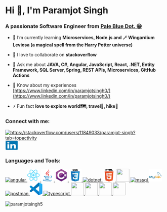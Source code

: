 <h1>Hi 👋, I'm Paramjot Singh</h1>
<h3>A passionate Software Engineer from <a href="https://en.wikipedia.org/wiki/Pale_Blue_Dot"><b>Pale Blue Dot.</b> 😁</a></h3>

- 🌱 I’m currently learning **Microservices, Node.js and 🪄 Wingardium Leviosa (a magical spell from the Harry Potter universe)**

- 👯 I love to collaborate on **stackoverflow**

- 💬 Ask me about **JAVA, C#, Angular, JavaScript, React, .NET, Entity Framework, SQL Server, Spring, REST APIs, Microservices, GitHub Actions**

- 📄 Know about my experiences [https://www.linkedin.com/in/paramjotsingh0/](https://www.linkedin.com/in/paramjotsingh0/)

- ⚡ Fun fact **love to explore world🗺️, travel🧭, hike🗻**

<h3 align="left">Connect with me:</h3>
<p align="left">
 <a href="https://stackoverflow.com/users/11849033/paramjot-singh?tab=topactivity" target="blank">
   <img align="center" src="https://raw.githubusercontent.com/rahuldkjain/github-profile-readme-generator/master/src/images/icons/Social/stack-overflow.svg" alt="https://stackoverflow.com/users/11849033/paramjot-singh?tab=topactivity" height="30" width="40" />
  </a>
  <a href="https://www.linkedin.com/in/paramjotsingh0/" target="blank">
   <img align="center" src="https://raw.githubusercontent.com/devicons/devicon/master/icons/linkedin/linkedin-original.svg" alt="https://www.linkedin.com/in/paramjotsingh0/" height="30" width="40" />
  </a>
</p>

<h3 align="left">Languages and Tools:</h3>
<p align="left"> 
  <a href="https://angular.io" target="_blank" rel="noreferrer"> 
    <img src="https://angular.io/assets/images/logos/angular/angular.svg" alt="angular" width="40" height="40"/> 
  </a> 
 <a href="https://react.dev" target="_blank" rel="noreferrer"> 
    <img src="https://raw.githubusercontent.com/devicons/devicon/master/icons/react/react-original.svg" alt="React" width="40" height="40"/> 
  </a> 
  <a href="https://www.java.com" target="_blank" rel="noreferrer"> 
    <img src="https://raw.githubusercontent.com/devicons/devicon/master/icons/java/java-original.svg" alt="java" width="40" height="40"/> 
  </a> 
  <a href="https://www.w3schools.com/cs/" target="_blank" rel="noreferrer"> 
    <img src="https://raw.githubusercontent.com/devicons/devicon/master/icons/csharp/csharp-original.svg" alt="csharp" width="40" height="40"/> 
  </a> 
  <a href="https://www.w3schools.com/css/" target="_blank" rel="noreferrer"> 
    <img src="https://raw.githubusercontent.com/devicons/devicon/master/icons/css3/css3-original-wordmark.svg" alt="css3" width="40" height="40"/> 
  </a> 
  <a href="https://dotnet.microsoft.com/" target="_blank" rel="noreferrer"> 
    <img src="https://upload.wikimedia.org/wikipedia/commons/7/7d/Microsoft_.NET_logo.svg" alt="dotnet" width="40" height="40"/> 
  </a> 
  <a href="https://www.w3.org/html/" target="_blank" rel="noreferrer"> 
    <img src="https://raw.githubusercontent.com/devicons/devicon/master/icons/html5/html5-original-wordmark.svg" alt="html5" width="40" height="40"/> 
  </a> 
  <a href="https://developer.mozilla.org/en-US/docs/Web/JavaScript" target="_blank" rel="noreferrer">     
     <img src="https://cdn.jsdelivr.net/gh/devicons/devicon/icons/javascript/javascript-original.svg"  width="40" height="40"/>           
  </a> 
  <a href="https://www.microsoft.com/en-us/sql-server" target="_blank" rel="noreferrer"> 
    <img src="https://www.svgrepo.com/show/303229/microsoft-sql-server-logo.svg" alt="mssql" width="40" height="40"/> 
  </a> 
  <a href="https://www.mysql.com/" target="_blank" rel="noreferrer"> 
    <img src="https://raw.githubusercontent.com/devicons/devicon/master/icons/mysql/mysql-original-wordmark.svg" alt="mysql" width="40" height="40"/> 
  </a> 
  <a href="https://postman.com" target="_blank" rel="noreferrer"> 
    <img src="https://www.vectorlogo.zone/logos/getpostman/getpostman-icon.svg" alt="postman" width="40" height="40"/> 
  </a> 
  <a href="https://code.visualstudio.com/" target="_blank" rel="noreferrer"> 
    <img src="https://raw.githubusercontent.com/devicons/devicon/master/icons/vscode/vscode-original.svg" alt="typescript" width="40" height="40"/> 
  </a>
  <a href="https://visualstudio.microsoft.com/" target="_blank" rel="noreferrer"> 
    <img src="https://visualstudio.microsoft.com/wp-content/uploads/2021/10/Product-Icon.svg" alt="typescript" width="40" height="40"/> 
  </a>
  <a href="https://azure.microsoft.com/en-in/" target="_blank" rel="noreferrer">
     <img src="https://cdn.jsdelivr.net/gh/devicons/devicon/icons/azure/azure-original.svg"  width="40" height="40" />            
  </a>
  <a href="https://tomcat.apache.org/" target="_blank" rel="noreferrer">
     <img src="https://cdn.jsdelivr.net/gh/devicons/devicon/icons/tomcat/tomcat-original.svg" width="40" height="40"/>          
  </a>
  <a href="https://www.docker.com/" target="_blank" rel="noreferrer">
     <img src="https://cdn.jsdelivr.net/gh/devicons/devicon/icons/docker/docker-original.svg" width="40" height="40" />          
  </a>
  <a href="https://www.jetbrains.com/idea/" target="_blank" rel="noreferrer">
     <img src="https://upload.wikimedia.org/wikipedia/commons/9/9c/IntelliJ_IDEA_Icon.svg" width="40" height="40" />          
  </a> 
</p>

<p>
  <img align="center" src="https://github-readme-stats.vercel.app/api/top-langs?username=paramjotsingh5&show_icons=true&locale=en&layout=compact" alt="paramjotsingh5" />
</p>


